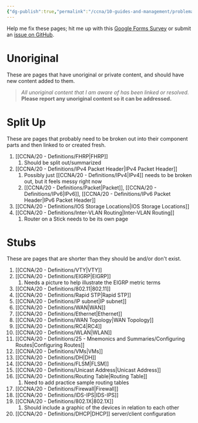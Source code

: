 ```yaml
---
{"dg-publish":true,"permalink":"/ccna/10-guides-and-management/problematic-pages/","created":"2023-11-06T16:32:48.000-08:00","updated":"2024-01-10T09:19:48.235-08:00"}
---
```


Help me fix these pages; hit me up with this [Google Forms Survey](https://forms.gle/HmYY8zjdgzJQFiWr5) or submit an [issue on GitHub](https://github.com/WiseGuru/ccna-definitions-vault/issues/new).
# Unoriginal
These are pages that have unoriginal or private content, and should have new content added to them.

>  *All unoriginal content that I am aware of has been linked or resolved.* **Please report any unoriginal content so it can be addressed.**

# Split Up
These are pages that probably need to be broken out into their component parts and then linked to or created fresh.
1. [[CCNA/20 - Definitions/FHRP\|FHRP]]
	1. Should be split out/summarized
2. [[CCNA/20 - Definitions/IPv4 Packet Header\|IPv4 Packet Header]]
	1. Possibly just [[CCNA/20 - Definitions/IPv4\|IPv4]] needs to be broken out, but it feels messy right now
	2. [[CCNA/20 - Definitions/Packet\|Packet]], [[CCNA/20 - Definitions/IPv6\|IPv6]], [[CCNA/20 - Definitions/IPv6 Packet Header\|IPv6 Packet Header]]
3. [[CCNA/20 - Definitions/IOS Storage Locations\|IOS Storage Locations]]
4. [[CCNA/20 - Definitions/Inter-VLAN Routing\|Inter-VLAN Routing]]
	1. Router on a Stick needs to be its own page

# Stubs
These are pages that are shorter than they should be and/or don't exist. 
1. [[CCNA/20 - Definitions/VTY\|VTY]]
2. [[CCNA/20 - Definitions/EIGRP\|EIGRP]]
	1. Needs a picture to help illustrate the EIGRP metric terms
3. [[CCNA/20 - Definitions/802.11\|802.11]]
4. [[CCNA/20 - Definitions/Rapid STP\|Rapid STP]]
5. [[CCNA/20 - Definitions/IP subnet\|IP subnet]]
6. [[CCNA/20 - Definitions/WAN\|WAN]]
7. [[CCNA/20 - Definitions/Ethernet\|Ethernet]]
8. [[CCNA/20 - Definitions/WAN Topology\|WAN Topology]]
9. [[CCNA/20 - Definitions/RC4\|RC4]]
10. [[CCNA/20 - Definitions/WLAN\|WLAN]]
11. [[CCNA/20 - Definitions/25 - Mnemonics and Summaries/Configuring Routes\|Configuring Routes]]
12. [[CCNA/20 - Definitions/VMs\|VMs]]
13. [[CCNA/20 - Definitions/DH\|DH]]
14. [[CCNA/20 - Definitions/FLSM\|FLSM]]
15. [[CCNA/20 - Definitions/Unicast Address\|Unicast Address]]
16. [[CCNA/20 - Definitions/Routing Table\|Routing Table]]
	1. Need to add practice sample routing tables
17. [[CCNA/20 - Definitions/Firewall\|Firewall]]
18. [[CCNA/20 - Definitions/IDS-IPS\|IDS-IPS]]
19. [[CCNA/20 - Definitions/802.1X\|802.1X]]
	1. Should include a graphic of the devices in relation to each other
20. [[CCNA/20 - Definitions/DHCP\|DHCP]] server/client configuration
